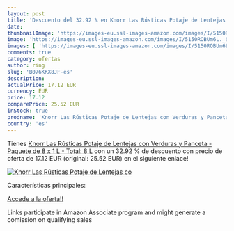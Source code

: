 ```yaml
---
layout: post
title: 'Descuento del 32.92 % en Knorr Las Rústicas Potaje de Lentejas co'
date: 
thumbnailImage: 'https://images-eu.ssl-images-amazon.com/images/I/5150ROBUm6L._SL200_.jpg'
image: 'https://images-eu.ssl-images-amazon.com/images/I/5150ROBUm6L._SL200_.jpg'
images: [ 'https://images-eu.ssl-images-amazon.com/images/I/5150ROBUm6L._SL200_.jpg' ]
comments: true
category: ofertas
author: ring
slug: 'B076KKX8JF-es'
description:
actualPrice: 17.12 EUR
currency: EUR
price: 17.12
comparePrice: 25.52 EUR
inStock: true
prodname: 'Knorr Las Rústicas Potaje de Lentejas con Verduras y Panceta - Paquete de 8 x 1 L - Total: 8 L'
country: 'es'
---
```


Tienes [Knorr Las Rústicas Potaje de Lentejas con Verduras y Panceta - Paquete de 8 x 1 L - Total: 8 L](https://www.amazon.es/dp/B076KKX8JF/?tag=tolees-21) con un 32.92 % de descuento con precio de oferta de 17.12 EUR (original: 25.52 EUR) en el siguiente enlace!

[![Knorr Las Rústicas Potaje de Lentejas co](https://images-eu.ssl-images-amazon.com/images/I/5150ROBUm6L._SL200_.jpg)](https://www.amazon.es/dp/B076KKX8JF/?tag=tolees-21)

Características principales:


[Accede a la oferta!!](https://www.amazon.es/dp/B076KKX8JF/?tag=tolees-21)

Links participate in Amazon Associate program and might generate a comission on qualifying sales



